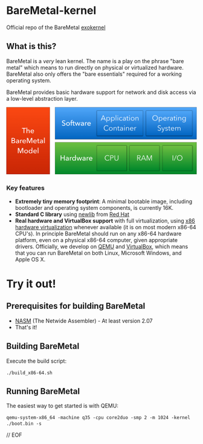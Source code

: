 BareMetal-kernel
================

Official repo of the BareMetal [exokernel](http://en.wikipedia.org/wiki/Exokernel)


What is this?
-------------

BareMetal is a _very_ lean kernel. The name is a play on the phrase "bare metal" which means to run directly on physical or virtualized hardware. BareMetal also only offers the "bare essentials" required for a working operating system.

BareMetal provides basic hardware support for network and disk access via a low-level abstraction layer.

![BareMetal Model](./doc/BareMetal-Model.png)

### Key features
* **Extremely tiny memory footprint**: A minimal bootable image, including bootloader and operating system components, is currently 16K.
* **Standard C library** using [newlib](https://sourceware.org/newlib/) from [Red Hat](http://www.redhat.com/)
* **Real hardware and VirtualBox support** with full virtualization, using [x86 hardware virtualization](https://en.wikipedia.org/wiki/X86_virtualization) whenever available (it is on most modern x86-64 CPU's). In principle BareMetal should run on any x86-64 hardware platform, even on a physical x86-64 computer, given appropriate drivers. Officially, we develop on [QEMU](http://www.qemu.org) and [VirtualBox](https://www.virtualbox.org), which means that you can run BareMetal on both Linux, Microsoft Windows, and Apple OS X. 

Try it out!
===========

Prerequisites for building BareMetal
------------------------------------

 * [NASM](http://www.nasm.us/) (The Netwide Assembler) - At least version 2.07
 * That's it!

Building BareMetal
------------------

Execute the build script:

	./build_x86-64.sh

Running BareMetal
-----------------

The easiest way to get started is with QEMU:

	qemu-system-x86_64 -machine q35 -cpu core2duo -smp 2 -m 1024 -kernel ./boot.bin -s



// EOF
